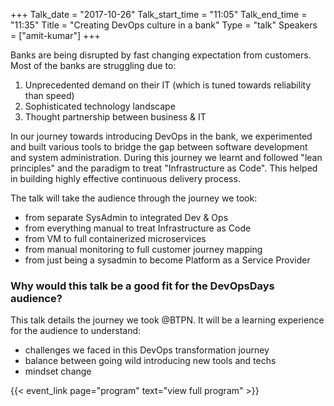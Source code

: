 +++
Talk_date = "2017-10-26"
Talk_start_time = "11:05"
Talk_end_time = "11:35"
Title = "Creating DevOps culture in a bank"
Type = "talk"
Speakers = ["amit-kumar"]
+++

Banks are being disrupted by fast changing expectation from customers. Most of the banks are struggling due to:
1. Unprecedented demand on their IT (which is tuned towards reliability than speed)
2. Sophisticated technology landscape
3. Thought partnership between business & IT

In our journey towards introducing DevOps in the bank, we experimented and built various tools to bridge the gap between software development and system administration. During this journey we learnt and followed "lean principles" and the paradigm to treat "Infrastructure as Code". This helped in building highly effective continuous delivery process.

The talk will take the audience through the journey we took:
* from separate SysAdmin to integrated Dev & Ops
* from everything manual to treat Infrastructure as Code
* from VM to full containerized microservices
* from manual monitoring to full customer journey mapping
* from just being a sysadmin to become Platform as a Service Provider

### Why would this talk be a good fit for the DevOpsDays audience?

This talk details the journey we took @BTPN. It will be a learning experience for the audience to understand:
* challenges we faced in this DevOps transformation journey
* balance between going wild introducing new tools and techs
* mindset change

{{< event_link page="program" text="view full program" >}}
